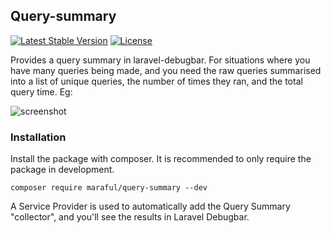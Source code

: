 ## Query-summary
[![Latest Stable Version](https://poser.pugx.org/maraful/query-summary/v/stable)](https://packagist.org/packages/maraful/query-summary)
[![License](https://poser.pugx.org/maraful/query-summary/license)](https://packagist.org/packages/maraful/query-summary)

Provides a query summary in laravel-debugbar. For situations where you have many queries being made, and you need the raw queries summarised into a list of unique queries, the number of times they ran, and the total query time. Eg: 

![screenshot](https://user-images.githubusercontent.com/1218573/72647128-ade76e80-396f-11ea-8e58-8ebba144dd42.png)


### Installation

Install the package with composer. It is recommended to only require the package in development.

```shell
composer require maraful/query-summary --dev
```

A Service Provider is used to automatically add the Query Summary "collector", and you'll see the results in Laravel Debugbar.
